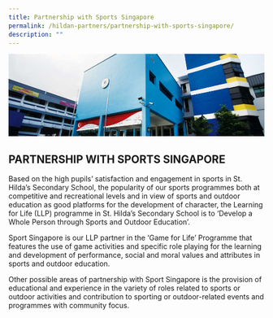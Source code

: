 ```yaml
---
title: Partnership with Sports Singapore
permalink: /hildan-partners/partnership-with-sports-singapore/
description: ""
---
```

![](/images/Hildan%20Partners/Partnership%20with%20Sports%20Singapore%20Banner.jpg)


PARTNERSHIP WITH SPORTS SINGAPORE
---------------------------------


Based on the high pupils’ satisfaction and engagement in sports in St. Hilda’s Secondary School, the popularity of our sports programmes both at competitive and recreational levels and in view of sports and outdoor education as good platforms for the development of character, the Learning for Life (LLP) programme in St. Hilda’s Secondary School is to ‘Develop a Whole Person through Sports and Outdoor Education’.

Sport Singapore is our LLP partner in the ‘Game for Life’ Programme that features the use of game activities and specific role playing for the learning and development of performance, social and moral values and attributes in sports and outdoor education.

Other possible areas of partnership with Sport Singapore is the provision of educational and experience in the variety of roles related to sports or outdoor activities and contribution to sporting or outdoor-related events and programmes with community focus.